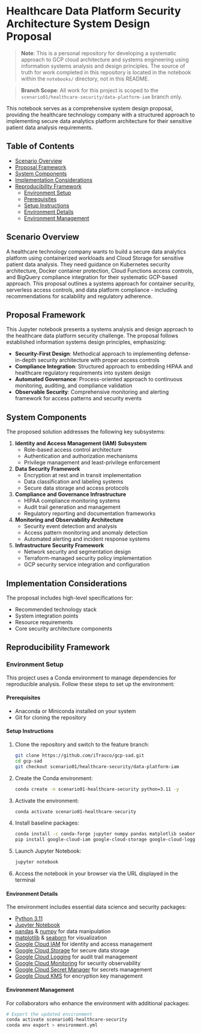 # Healthcare Data Platform Security Architecture System Design Proposal

> **Note**: This is a personal repository for developing a systematic approach to GCP cloud architecture and systems engineering using information systems analysis and design principles. The source of truth for work completed in this repository is located in the notebook within the `notebooks/` directory, not in this README.

> **Branch Scope**: All work for this project is scoped to the `scenario01/healthcare-security/data-platform-iam` branch only.

This notebook serves as a comprehensive system design proposal, providing the healthcare technology company with a structured approach to implementing secure data analytics platform architecture for their sensitive patient data analysis requirements.

## Table of Contents
- [Scenario Overview](#scenario-overview)
- [Proposal Framework](#proposal-framework)
- [System Components](#system-components)
- [Implementation Considerations](#implementation-considerations)
- [Reproducibility Framework](#reproducibility-framework)
  - [Environment Setup](#environment-setup)
  - [Prerequisites](#prerequisites)
  - [Setup Instructions](#setup-instructions)
  - [Environment Details](#environment-details)
  - [Environment Management](#environment-management)

## Scenario Overview
A healthcare technology company wants to build a secure data analytics platform using containerized workloads and Cloud Storage for sensitive patient data analysis. They need guidance on Kubernetes security architecture, Docker container protection, Cloud Functions access controls, and BigQuery compliance integration for their systematic GCP-based approach. This proposal outlines a systems approach for container security, serverless access controls, and data platform compliance - including recommendations for scalability and regulatory adherence.

## Proposal Framework
This Jupyter notebook presents a systems analysis and design approach to the healthcare data platform security challenge. The proposal follows established information systems design principles, emphasizing:
- **Security-First Design**: Methodical approach to implementing defense-in-depth security architecture with proper access controls
- **Compliance Integration**: Structured approach to embedding HIPAA and healthcare regulatory requirements into system design
- **Automated Governance**: Process-oriented approach to continuous monitoring, auditing, and compliance validation
- **Observable Security**: Comprehensive monitoring and alerting framework for access patterns and security events

## System Components
The proposed solution addresses the following key subsystems:
1. **Identity and Access Management (IAM) Subsystem**
   - Role-based access control architecture
   - Authentication and authorization mechanisms
   - Privilege management and least-privilege enforcement
2. **Data Security Framework**
   - Encryption at rest and in transit implementation
   - Data classification and labeling systems
   - Secure data storage and access protocols
3. **Compliance and Governance Infrastructure**
   - HIPAA compliance monitoring systems
   - Audit trail generation and management
   - Regulatory reporting and documentation frameworks
4. **Monitoring and Observability Architecture**
   - Security event detection and analysis
   - Access pattern monitoring and anomaly detection
   - Automated alerting and incident response systems
5. **Infrastructure Security Framework**
   - Network security and segmentation design
   - Terraform-managed security policy implementation
   - GCP security service integration and configuration

## Implementation Considerations
The proposal includes high-level specifications for:
- Recommended technology stack
- System integration points
- Resource requirements
- Core security architecture components

## Reproducibility Framework
### Environment Setup

This project uses a Conda environment to manage dependencies for reproducible analysis. Follow these steps to set up the environment:

#### Prerequisites
- Anaconda or Miniconda installed on your system
- Git for cloning the repository

#### Setup Instructions

1. Clone the repository and switch to the feature branch:
   ```bash
   git clone https://github.com/iTrauco/gcp-sad.git
   cd gcp-sad
   git checkout scenario01/healthcare-security/data-platform-iam
   ```

2. Create the Conda environment:
   ```bash
   conda create -n scenario01-healthcare-security python=3.11 -y
   ```

3. Activate the environment:
   ```bash
   conda activate scenario01-healthcare-security
   ```

4. Install baseline packages:
   ```bash
   conda install -c conda-forge jupyter numpy pandas matplotlib seaborn -y
   pip install google-cloud-iam google-cloud-storage google-cloud-logging google-cloud-monitoring google-cloud-secret-manager google-cloud-kms
   ```

5. Launch Jupyter Notebook:
   ```bash
   jupyter notebook
   ```

6. Access the notebook in your browser via the URL displayed in the terminal

#### Environment Details

The environment includes essential data science and security packages:
- [Python 3.11](https://www.python.org/downloads/release/python-3110/)
- [Jupyter Notebook](https://jupyter.org/documentation)
- [pandas](https://pandas.pydata.org/docs/) & [numpy](https://numpy.org/doc/stable/) for data manipulation
- [matplotlib](https://matplotlib.org/stable/index.html) & [seaborn](https://seaborn.pydata.org/) for visualization
- [Google Cloud IAM](https://cloud.google.com/iam/docs) for identity and access management
- [Google Cloud Storage](https://cloud.google.com/storage/docs) for secure data storage
- [Google Cloud Logging](https://cloud.google.com/logging/docs) for audit trail management
- [Google Cloud Monitoring](https://cloud.google.com/monitoring/docs) for security observability
- [Google Cloud Secret Manager](https://cloud.google.com/secret-manager/docs) for secrets management
- [Google Cloud KMS](https://cloud.google.com/kms/docs) for encryption key management

#### Environment Management

For collaborators who enhance the environment with additional packages:

```bash
# Export the updated environment
conda activate scenario01-healthcare-security
conda env export > environment.yml
```